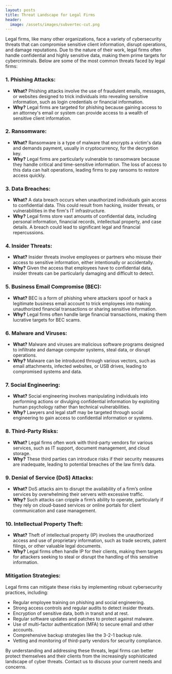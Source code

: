 ```yaml
---
layout: posts
title: Threat Landscape for Legal Firms
header:
  image: /assets/images/subvertec-cut.png
---
```

Legal firms, like many other organizations, face a variety of cybersecurity threats that can compromise sensitive client information, disrupt operations, and damage reputations. Due to the nature of their work, legal firms often handle confidential and highly sensitive data, making them prime targets for cybercriminals. Below are some of the most common threats faced by legal firms:

### 1. **Phishing Attacks:**
   - **What?** Phishing attacks involve the use of fraudulent emails, messages, or websites designed to trick individuals into revealing sensitive information, such as login credentials or financial information.
   - **Why?** Legal firms are targeted for phishing because gaining access to an attorney's email or system can provide access to a wealth of sensitive client information.

### 2. **Ransomware:**
   - **What?** Ransomware is a type of malware that encrypts a victim's data and demands payment, usually in cryptocurrency, for the decryption key.
   - **Why?** Legal firms are particularly vulnerable to ransomware because they handle critical and time-sensitive information. The loss of access to this data can halt operations, leading firms to pay ransoms to restore access quickly.

### 3. **Data Breaches:**
   - **What?** A data breach occurs when unauthorized individuals gain access to confidential data. This could result from hacking, insider threats, or vulnerabilities in the firm's IT infrastructure.
   - **Why?** Legal firms store vast amounts of confidential data, including personal information, financial records, intellectual property, and case details. A breach could lead to significant legal and financial repercussions.

### 4. **Insider Threats:**
   - **What?** Insider threats involve employees or partners who misuse their access to sensitive information, either intentionally or accidentally.
   - **Why?** Given the access that employees have to confidential data, insider threats can be particularly damaging and difficult to detect.

### 5. **Business Email Compromise (BEC):**
   - **What?** BEC is a form of phishing where attackers spoof or hack a legitimate business email account to trick employees into making unauthorized financial transactions or sharing sensitive information.
   - **Why?** Legal firms often handle large financial transactions, making them lucrative targets for BEC scams.

### 6. **Malware and Viruses:**
   - **What?** Malware and viruses are malicious software programs designed to infiltrate and damage computer systems, steal data, or disrupt operations.
   - **Why?** Malware can be introduced through various vectors, such as email attachments, infected websites, or USB drives, leading to compromised systems and data.

### 7. **Social Engineering:**
   - **What?** Social engineering involves manipulating individuals into performing actions or divulging confidential information by exploiting human psychology rather than technical vulnerabilities.
   - **Why?** Lawyers and legal staff may be targeted through social engineering to gain access to confidential information or systems.

### 8. **Third-Party Risks:**
   - **What?** Legal firms often work with third-party vendors for various services, such as IT support, document management, and cloud storage.
   - **Why?** These third parties can introduce risks if their security measures are inadequate, leading to potential breaches of the law firm’s data.

### 9. **Denial of Service (DoS) Attacks:**
   - **What?** DoS attacks aim to disrupt the availability of a firm’s online services by overwhelming their servers with excessive traffic.
   - **Why?** Such attacks can cripple a firm’s ability to operate, particularly if they rely on cloud-based services or online portals for client communication and case management.

### 10. **Intellectual Property Theft:**
   - **What?** Theft of intellectual property (IP) involves the unauthorized access and use of proprietary information, such as trade secrets, patent filings, or other valuable legal documents.
   - **Why?** Legal firms often handle IP for their clients, making them targets for attackers seeking to steal or disrupt the handling of this sensitive information.

### Mitigation Strategies:
Legal firms can mitigate these risks by implementing robust cybersecurity practices, including:
- Regular employee training on phishing and social engineering.
- Strong access controls and regular audits to detect insider threats.
- Encryption of sensitive data, both in transit and at rest.
- Regular software updates and patches to protect against malware.
- Use of multi-factor authentication (MFA) to secure email and other accounts.
- Comprehensive backup strategies like the 3-2-1 backup rule.
- Vetting and monitoring of third-party vendors for security compliance.

By understanding and addressing these threats, legal firms can better protect themselves and their clients from the increasingly sophisticated landscape of cyber threats. Contact us to discuss your current needs and concerns.